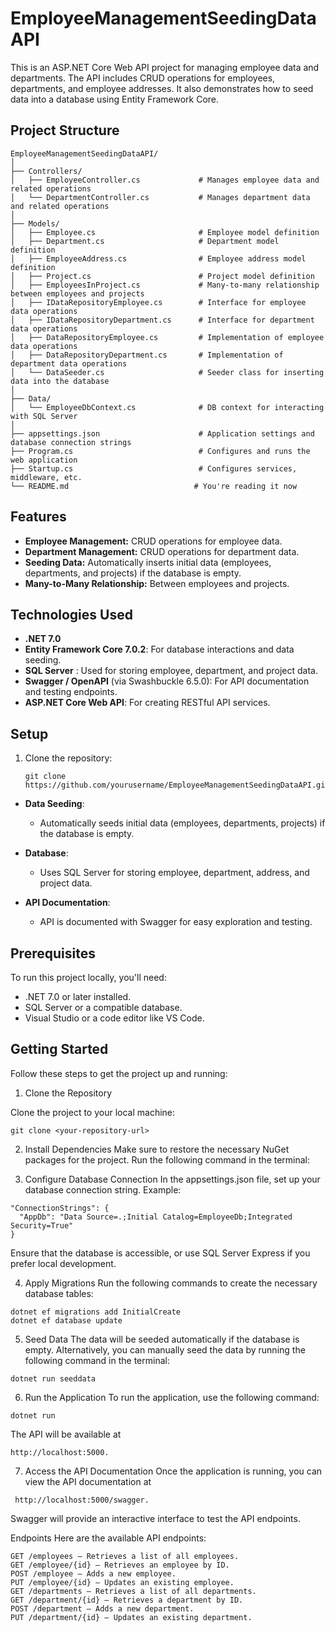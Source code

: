 # EmployeeManagementSeedingDataAPI

This is an ASP.NET Core Web API project for managing employee data and departments. The API includes CRUD operations for employees, departments, and employee addresses. It also demonstrates how to seed data into a database using Entity Framework Core.

## Project Structure

```
EmployeeManagementSeedingDataAPI/
│
├── Controllers/                          
│   ├── EmployeeController.cs             # Manages employee data and related operations
│   └── DepartmentController.cs           # Manages department data and related operations
│
├── Models/                               
│   ├── Employee.cs                       # Employee model definition
│   ├── Department.cs                     # Department model definition
│   ├── EmployeeAddress.cs                # Employee address model definition
│   ├── Project.cs                        # Project model definition
│   ├── EmployeesInProject.cs             # Many-to-many relationship between employees and projects
│   ├── IDataRepositoryEmployee.cs        # Interface for employee data operations
│   ├── IDataRepositoryDepartment.cs      # Interface for department data operations
│   ├── DataRepositoryEmployee.cs         # Implementation of employee data operations
│   ├── DataRepositoryDepartment.cs       # Implementation of department data operations
│   └── DataSeeder.cs                     # Seeder class for inserting data into the database
│
├── Data/                                 
│   └── EmployeeDbContext.cs              # DB context for interacting with SQL Server
│
├── appsettings.json                      # Application settings and database connection strings
├── Program.cs                            # Configures and runs the web application
├── Startup.cs                            # Configures services, middleware, etc.
└── README.md                            # You're reading it now

```

## Features

- **Employee Management:** CRUD operations for employee data.
- **Department Management:** CRUD operations for department data.
- **Seeding Data:** Automatically inserts initial data (employees, departments, and projects) if the database is empty.
- **Many-to-Many Relationship:** Between employees and projects.

## Technologies Used

- **.NET 7.0**
- **Entity Framework Core 7.0.2**: For database interactions and data seeding.
- **SQL Server** : Used for storing employee, department, and project data.
- **Swagger / OpenAPI** (via Swashbuckle 6.5.0): For API documentation and testing endpoints.
- **ASP.NET Core Web API**: For creating RESTful API services.


## Setup

1. Clone the repository:
   ```
   git clone https://github.com/yourusername/EmployeeManagementSeedingDataAPI.git
   ```

- **Data Seeding**:
  - Automatically seeds initial data (employees, departments, projects) if the database is empty.

- **Database**:
  - Uses SQL Server for storing employee, department, address, and project data.

- **API Documentation**:
  - API is documented with Swagger for easy exploration and testing.

## Prerequisites

To run this project locally, you'll need:

- .NET 7.0 or later installed.
- SQL Server or a compatible database.
- Visual Studio or a code editor like VS Code.

## Getting Started

Follow these steps to get the project up and running:

 1. Clone the Repository

Clone the project to your local machine:

```
git clone <your-repository-url>
```

2. Install Dependencies
Make sure to restore the necessary NuGet packages for the project. Run the following command in the terminal:

3. Configure Database Connection
In the appsettings.json file, set up your database connection string. Example:

```
"ConnectionStrings": {
  "AppDb": "Data Source=.;Initial Catalog=EmployeeDb;Integrated Security=True"
}
```

Ensure that the database is accessible, or use SQL Server Express if you prefer local development.

4. Apply Migrations
Run the following commands to create the necessary database tables:

```
dotnet ef migrations add InitialCreate
dotnet ef database update
```

5. Seed Data
The data will be seeded automatically if the database is empty. Alternatively, you can manually seed the data by running the following command in the terminal:

```
dotnet run seeddata
```

6. Run the Application
To run the application, use the following command:

```
dotnet run
```
The API will be available at
```
http://localhost:5000.
```
7. Access the API Documentation
Once the application is running, you can view the API documentation at
```
 http://localhost:5000/swagger.
```
Swagger will provide an interactive interface to test the API endpoints.

Endpoints
Here are the available API endpoints:

```
GET /employees – Retrieves a list of all employees.
GET /employee/{id} – Retrieves an employee by ID.
POST /employee – Adds a new employee.
PUT /employee/{id} – Updates an existing employee.
GET /departments – Retrieves a list of all departments.
GET /department/{id} – Retrieves a department by ID.
POST /department – Adds a new department.
PUT /department/{id} – Updates an existing department.
```
